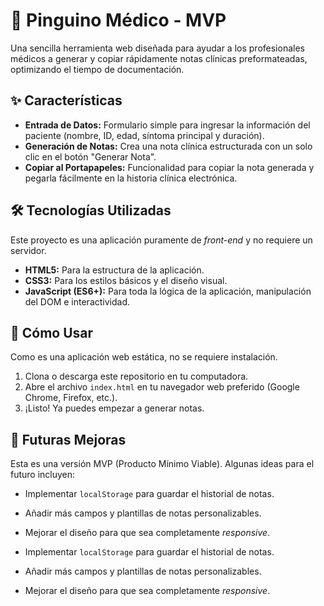 # 🐧 Pinguino Médico - MVP

Una sencilla herramienta web diseñada para ayudar a los profesionales médicos a generar y copiar rápidamente notas clínicas preformateadas, optimizando el tiempo de documentación.

## ✨ Características

- **Entrada de Datos:** Formulario simple para ingresar la información del paciente (nombre, ID, edad, síntoma principal y duración).
- **Generación de Notas:** Crea una nota clínica estructurada con un solo clic en el botón "Generar Nota".
- **Copiar al Portapapeles:** Funcionalidad para copiar la nota generada y pegarla fácilmente en la historia clínica electrónica.

## 🛠️ Tecnologías Utilizadas

Este proyecto es una aplicación puramente de _front-end_ y no requiere un servidor.

- **HTML5:** Para la estructura de la aplicación.
- **CSS3:** Para los estilos básicos y el diseño visual.
- **JavaScript (ES6+):** Para toda la lógica de la aplicación, manipulación del DOM e interactividad.

## 🚀 Cómo Usar

Como es una aplicación web estática, no se requiere instalación.

1.  Clona o descarga este repositorio en tu computadora.
2.  Abre el archivo `index.html` en tu navegador web preferido (Google Chrome, Firefox, etc.).
3.  ¡Listo! Ya puedes empezar a generar notas.

## 🔮 Futuras Mejoras

Esta es una versión MVP (Producto Mínimo Viable). Algunas ideas para el futuro incluyen:
- Implementar `localStorage` para guardar el historial de notas.
- Añadir más campos y plantillas de notas personalizables.
- Mejorar el diseño para que sea completamente _responsive_.

- Implementar `localStorage` para guardar el historial de notas.
- Añadir más campos y plantillas de notas personalizables.
- Mejorar el diseño para que sea completamente _responsive_.
